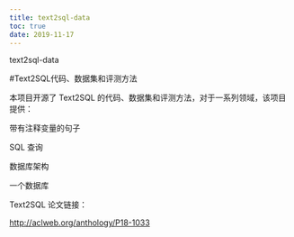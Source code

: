 ```yaml
---
title: text2sql-data
toc: true
date: 2019-11-17
---
```

text2sql-data

#Text2SQL代码、数据集和评测方法



本项目开源了 Text2SQL 的代码、数据集和评测方法，对于一系列领域，该项目提供：

带有注释变量的句子

SQL 查询

数据库架构

一个数据库



Text2SQL 论文链接：

http://aclweb.org/anthology/P18-1033
